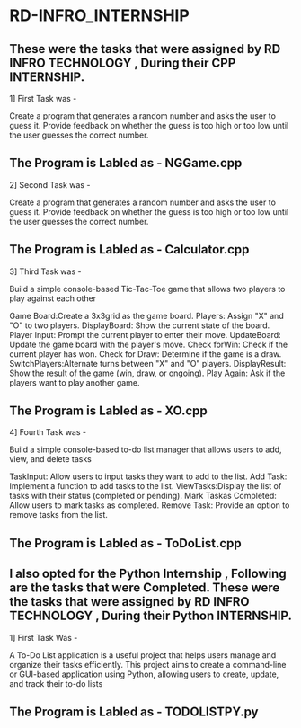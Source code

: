 # RD-INFRO_INTERNSHIP
These were the tasks that were assigned by RD INFRO TECHNOLOGY , During their CPP INTERNSHIP.
------------------------------------------------------------------------------------------------------------------------------------------------------------------
1] First Task was -

Create a program that generates a random number and asks the
user to guess it. Provide feedback on whether the guess is too
high or too low until the user guesses the correct number.

The Program is Labled as - NGGame.cpp
------------------------------------------------------------------------------------------------------------------------------------------------------------------

2] Second Task was -

Create a program that generates a random number and asks the
user to guess it. Provide feedback on whether the guess is too
high or too low until the user guesses the correct number.

The Program is Labled as - Calculator.cpp
------------------------------------------------------------------------------------------------------------------------------------------------------------------
3] Third Task was -

Build a simple console-based Tic-Tac-Toe game that
allows two players to play against each other

Game Board:Create a 3x3grid as the game board.
Players: Assign "X" and "O" to two players.
DisplayBoard: Show the current state of the board.
Player Input: Prompt the current player to enter their move.
UpdateBoard: Update the game board with the player's move.
Check forWin: Check if the current player has won.
Check for Draw: Determine if the game is a draw.
SwitchPlayers:Alternate turns between "X" and "O" players.
DisplayResult: Show the result of the game (win, draw, or ongoing).
Play Again: Ask if the players want to play another game.

The Program is Labled as - XO.cpp
------------------------------------------------------------------------------------------------------------------------------------------------------------------
4] Fourth Task was -

Build a simple console-based to-do list
manager that allows users to add, view, and
delete tasks

TaskInput: Allow users to input tasks they want to add to the list.
Add Task: Implement a function to add tasks to the list.
ViewTasks:Display the list of tasks with their status (completed or
pending).
Mark Taskas Completed: Allow users to mark tasks as completed.
Remove Task: Provide an option to remove tasks from the list.

The Program is Labled as - ToDoList.cpp
------------------------------------------------------------------------------------------------------------------------------------------------------------------
I also opted for  the Python Internship , Following are the tasks that were Completed.
These were the tasks that were assigned by RD INFRO TECHNOLOGY , During their Python INTERNSHIP.
------------------------------------------------------------------------------------------------------------------------------------------------------------------
1]  First Task Was - 

A To-Do List application is a useful project that helps users manage
and organize their tasks efficiently. This project aims to create a
command-line or GUI-based application using Python, allowing
users to create, update, and track their to-do lists

The Program is Labled as - TODOLISTPY.py
------------------------------------------------------------------------------------------------------------------------------------------------------------------

